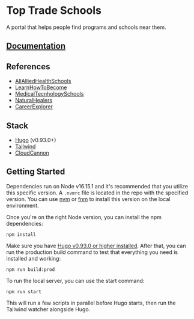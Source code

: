 # Top Trade Schools

A portal that helps people find programs and schools near them.

## [Documentation](https://github.com/ChalantVentures/career-portal/blob/main/DOCS.md)

## References

- [AllAlliedHealthSchools](https://www.allalliedhealthschools.com/)
- [LearnHowToBecome](https://www.learnhowtobecome.org/)
- [MedicalTecnhologySchools](https://www.medicaltechnologyschools.com)
- [NaturalHealers](https://www.naturalhealers.com/)
- [CareerExplorer](https://www.careerexplorer.com/)

## Stack

- [Hugo](https://gohugo.io) (v0.93.0+)
- [Tailwind](https://tailwindcss.com)
- [CloudCannon](https://tailwindcss.com)

## Getting Started

Dependencies run on Node v16.15.1 and it's recommended that you utilize this specific version. A `.nvmrc` file is located in the repo with the specified version. You can use [nvm](https://github.com/nvm-sh/nvm) or [fnm](https://github.com/Schniz/fnm) to install this version on the local environment.


Once you're on the right Node version, you can install the npm dependencies:
```
npm install
```

Make sure you have [Hugo v0.93.0 or higher installed](https://gohugo.io/installation/). After that, you can run the production build command to test that everything you need is installed and working:
```
npm run build:prod
```

To run the local server, you can use the start command:
```
npm run start
```
This will run a few scripts in parallel before Hugo starts, then run the Tailwind watcher alongside Hugo.
